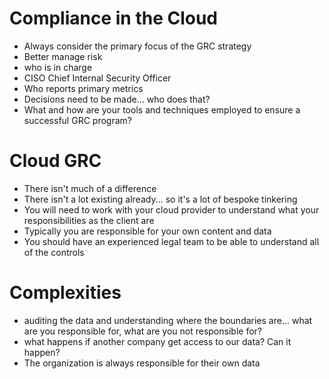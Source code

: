 # Compliance in the Cloud

- Always consider the primary focus of the GRC strategy
- Better manage risk
- who is in charge
- CISO Chief Internal Security Officer
- Who reports primary metrics
- Decisions need to be made... who does that?
- What and how are your tools and techniques employed to ensure a successful GRC program?

# Cloud GRC
- There isn't much of a difference
- There isn't a lot existing already... so it's a lot of bespoke tinkering 
- You will need to work with your cloud provider to understand what your responsibilities as the client are
- Typically you are responsible for your own content and data
- You should have an experienced legal team to be able to understand all of the controls

# Complexities
- auditing the data and understanding where the boundaries are... what are you responsible for, what are you not responsible for?
- what happens if another company get access to our data? Can it happen?
- The organization is always responsible for their own data


